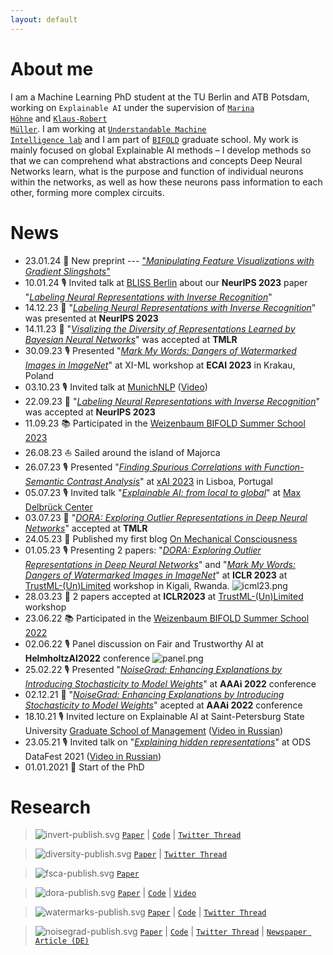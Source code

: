 ```yaml
---
layout: default
---
```


# About me

I am a Machine Learning PhD student at the TU Berlin and ATB Potsdam, working on <code>Explainable AI</code> under the supervision of <a href="https://scholar.google.de/citations?user=YwdAiikAAAAJ&hl=en"><code>Marina Höhne</code></a> and <a href="https://scholar.google.com/citations?user=jplQac8AAAAJ&hl=en"><code>Klaus-Robert Müller</code></a>. I am working at <a href="https://x.com/umi_lab_ai"><code>Understandable Machine Intelligence lab</code></a> and I am part of <a href="https://www.bifold.berlin"><code>BIFOLD</code></a> graduate school. My work is mainly focused on global Explainable AI methods – I develop methods so that we can comprehend what abstractions and concepts Deep Neural Networks learn, what is the purpose and function of individual neurons within the networks, as well as how these neurons pass information to each other, forming more complex circuits.

# News
*   23.01.24 📄 New preprint --- ["<ins>*Manipulating Feature Visualizations with Gradient Slingshots*</ins>"](https://arxiv.org/abs/2401.06122)
*   10.01.24 🎙️ Invited talk at [BLISS Berlin](https://www.linkedin.com/company/bliss-berlin/?originalSubdomain=de) about our **NeurIPS 2023** paper "<ins>*Labeling Neural Representations with Inverse Recognition*</ins>"
*   14.12.23 📄 "<ins>*Labeling Neural Representations with Inverse Recognition*</ins>" was presented at **NeurIPS 2023**
*   14.11.23 📄 "<ins>*Visalizing the Diversity of Representations Learned by Bayesian Neural Networks*</ins>" was accepted at **TMLR**
*   30.09.23 🎙️ Presented "<ins>*Mark My Words: Dangers of Watermarked Images in ImageNet*</ins>" at XI-ML workshop at **ECAI 2023** in Krakau, Poland
*   03.10.23 🎙️ Invited talk at [MunichNLP](https://munich-nlp.github.io) ([Video](https://youtu.be/EXNsx5k-hI4))
*   22.09.23 📄 "<ins>*Labeling Neural Representations with Inverse Recognition*</ins>" was accepted at **NeurIPS 2023**
*   11.09.23 📚 Participated in the [Weizenbaum BIFOLD Summer School 2023](https://www.bifold.berlin/education/summerschool)
*   26.08.23 ⛵️ Sailed around the island of Majorca
*   26.07.23 🎙️ Presented "<ins>*Finding Spurious Correlations with Function-Semantic Contrast Analysis*</ins>" at [xAI 2023](https://xaiworldconference.com/2023/) in Lisboa, Portugal
*   05.07.23 🎙️ Invited talk "<ins>*Explainable AI: from local to global*</ins>" at [Max Delbrück Center](https://www.mdc-berlin.de/en)
*   03.07.23 📄 "<ins>*DORA: Exploring Outlier Representations in Deep Neural Networks*</ins>" accepted at **TMLR**
*   24.05.23 📝 Published my first blog [On Mechanical Consciousness](https://www.prometheanirreverence.com/on-mechanical-consciousness-us-and-them/)
*   01.05.23 🎙️ Presenting 2 papers: "<ins>*DORA: Exploring Outlier Representations in Deep Neural Networks*</ins>" and "<ins>*Mark My Words: Dangers of Watermarked Images in ImageNet*</ins>" at **ICLR 2023** at [TrustML-(Un)Limited](https://sites.google.com/view/trustml-unlimited/home?pli=1) workshop in Kigali, Rwanda.
![icml23.png](https://www.prometheanirreverence.com/content/images/2023/12/icml23.png)
*   28.03.23 📄 2 papers accepted at **ICLR2023** at [TrustML-(Un)Limited](https://sites.google.com/view/trustml-unlimited/home?pli=1) workshop
*   23.06.22 📚 Participated in the [Weizenbaum BIFOLD Summer School 2022](https://www.bifold.berlin/education/graduate-school/bifold-summer-school-2022)
*   02.06.22 🎙️ Panel discussion on Fair and Trustworthy AI at **HelmholtzAI2022** conference
![panel.png](https://www.prometheanirreverence.com/content/images/2023/12/panel.png)
*   25.02.22 🎙️ Presented "<ins>*NoiseGrad: Enhancing Explanations by Introducing Stochasticity to Model Weights*</ins>" at **AAAi 2022** conference
*   02.12.21 📄 "<ins>*NoiseGrad: Enhancing Explanations by Introducing Stochasticity to Model Weights*</ins>" acepted at **AAAi 2022** conference
*   18.10.21 🎙️ Invited lecture on Explainable AI at Saint-Petersburg State University [Graduate School of Management](https://gsom.spbu.ru/en/) ([Video in Russian](https://youtu.be/Mi4PZgzcbUE))
*   23.05.21 🎙️ Invited talk on "<ins>*Explaining hidden representations*</ins>" at ODS DataFest 2021 ([Video in Russian](https://youtu.be/ounFVE-kxGs?si=BkpPBDRjy3UrXukE))
*   01.01.2021 🐣 Start of the PhD

# Research

> ![invert-publish.svg](https://www.prometheanirreverence.com/content/images/2023/12/invert-publish.svg)
 [`Paper`](https://arxiv.org/abs/2311.13594) | [`Code`](https://github.com/lapalap/invert) | [`Twitter Thread`](https://twitter.com/kirill_bykov/status/1729870541908213974?s=61&t=ZALQDltsjZ8dQ6Bq68-aMw)

> ![diversity-publish.svg](https://www.prometheanirreverence.com/content/images/2023/12/diversity-publish.svg)
 [`Paper`](https://arxiv.org/abs/2201.10859) | [`Twitter Thread`](https://x.com/dgrinwald93/status/1724429291222360320?s=46&t=_l2dvmNwfXVT_BhNkrvo2w)

> ![fsca-publish.svg](https://www.prometheanirreverence.com/content/images/2023/12/fsca-publish.svg)
 [`Paper`](https://link.springer.com/chapter/10.1007/978-3-031-44067-0_28)

> ![dora-publish.svg](https://www.prometheanirreverence.com/content/images/2023/12/dora-publish.svg)
 [`Paper`](https://arxiv.org/abs/2206.04530) | [`Code`](https://github.com/lapalap/dora) | [`Video`](https://youtu.be/k2tgN7YsjN8?si=KqoPsWaCvcfxMh3A) 

> ![watermarks-publish.svg](https://www.prometheanirreverence.com/content/images/2023/12/watermarks-publish.svg)
 [`Paper`](https://arxiv.org/abs/2303.05498) | [`Code`](https://github.com/lapalap/mark-my-words) | [`Twitter Thread`](https://x.com/kirill_bykov/status/1711320377740210272?s=46&t=_l2dvmNwfXVT_BhNkrvo2w)

> ![noisegrad-publish.svg](https://www.prometheanirreverence.com/content/images/2023/12/noisegrad-publish.svg)
 [`Paper`](https://ojs.aaai.org/index.php/AAAI/article/view/20561) | [`Code`](https://github.com/understandable-machine-intelligence-lab/NoiseGrad) | [`Twitter Thread`](https://x.com/anna_hedstroem/status/1406922210279886849?s=46&t=_l2dvmNwfXVT_BhNkrvo2w) | [`Newspaper Article (DE)`](https://archiv.pressestelle.tu-berlin.de/tui/22feb/#6)
